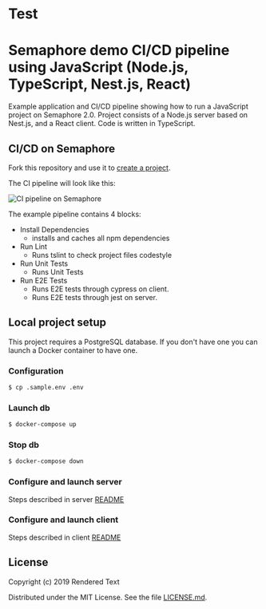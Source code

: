 # Test
# Semaphore demo CI/CD pipeline using JavaScript (Node.js, TypeScript, Nest.js, React)

Example application and CI/CD pipeline showing how to run a JavaScript project
on Semaphore 2.0. Project consists of a Node.js server based on Nest.js, and a
React client. Code is written in TypeScript.

## CI/CD on Semaphore

Fork this repository and use it to [create a
project](https://docs.semaphoreci.com/article/63-your-first-project).

The CI pipeline will look like this:

![CI pipeline on Semaphore](images/ci-pipeline.png)

The example pipeline contains 4 blocks:

 - Install Dependencies
    -  installs and caches all npm dependencies
 - Run Lint
    - Runs tslint to check project files codestyle
 - Run Unit Tests
    - Runs Unit Tests
 - Run E2E Tests
    - Runs E2E tests through cypress on client.
    - Runs E2E tests through jest on server.

## Local project setup

This project requires a PostgreSQL database. If you don't have one you can
launch a Docker container to have one.

### Configuration

```bash
$ cp .sample.env .env
```

### Launch db

```bash
$ docker-compose up
```

### Stop db

```bash
$ docker-compose down
```

### Configure and launch server

Steps described in server [README](src/server/README.md)

### Configure and launch client

Steps described in client [README](src/client/README.md)

## License

Copyright (c) 2019 Rendered Text

Distributed under the MIT License. See the file [LICENSE.md](./LICENSE.md).
